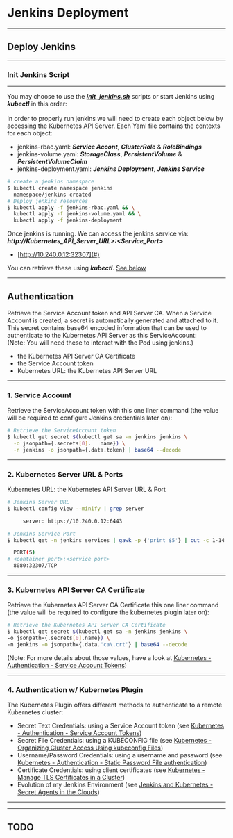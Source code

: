 # Jenkins Deployment
---
## Deploy Jenkins
---
### Init Jenkins Script
---
You may choose to use the ***[init_jenkins.sh](init_jenkins.sh)*** scripts or start Jenkins using ***kubectl*** in this order: <br/><br/>
In order to properly run jenkins we will need to create each object below by accessing the Kubernetes API Server.  Each Yaml file contains the contexts for each object:
- jenkins-rbac.yaml: ***Service Accont***, ***ClusterRole*** & ***RoleBindings***
- jenkins-volume.yaml: ***StorageClass***, ***PersistentVolume*** & ***PersistentVolumeClaim***
- jenkins-deployment.yaml: ***Jenkins Deployment***, ***Jenkins Service***

```bash
# create a jenkins namespace
$ kubectl create namespace jenkins
  namespace/jenkins created
# Deploy jenkins resources
$ kubectl apply -f jenkins-rbac.yaml && \
  kubectl apply -f jenkins-volume.yaml && \
  kubectl apply -f jenkins-deployment
```
Once jenkins is running. We can access the jenkins service via: ***http:\/\/Kubernetes_API_Server_URL\>:\<Service_Port\>***
- [http://10.240.0.12:32307](#)

You can retrieve these using ***kubectl***. [See below](#KubernetesServerURL&Ports)

---
## Authentication
Retrieve the Service Account token and API Server CA. When a Service Account is created, a secret is automatically generated and 
attached to it. This secret contains base64 encoded information that can be 
used to authenticate to the Kubernetes API Server as this ServiceAccount: <br/>
(Note: You will need these to interact with the Pod using jenkins.)

- the Kubernetes API Server CA Certificate
- the Service Account token
- Kubernetes URL: the Kubernetes API Server URL
---
### 1. Service Account
Retrieve the ServiceAccount token with this one liner command (the value 
will be required to configure Jenkins credentials later on):

```bash
# Retrieve the ServiceAccount token
$ kubectl get secret $(kubectl get sa -n jenkins jenkins \
  -o jsonpath={.secrets[0].   name}) \
  -n jenkins -o jsonpath={.data.token} | base64 --decode
```
---
### 2. Kubernetes Server URL & Ports<a id="KubernetesServerURL&Ports"></a>
Kubernetes URL: the Kubernetes API Server URL & Port
```bash
# Jenkins Server URL
$ kubectl config view --minify | grep server

     server: https://10.240.0.12:6443

# Jenkins Service Port
$ kubectl get -n jenkins services | gawk -p {'print $5'} | cut -c 1-14

  PORT(S)
# <container port>:<service port>
  8080:32307/TCP
```
---
### 3. Kubernetes API Server CA Certificate
Retrieve the Kubernetes API Server CA Certificate this one liner command 
(the value will be required to configure the kubernetes plugin later on):

```bash
# Retrieve the Kubernetes API Server CA Certificate
$ kubectl get secret $(kubectl get sa -n jenkins jenkins \
-o jsonpath={.secrets[0].name}) \
-n jenkins -o jsonpath={.data.'ca\.crt'} | base64 --decode
```
(Note: For more details about those values, have a look at [Kubernetes - Authentication - Service Account Tokens](https://kubernetes.io/docs/reference/access-authn-authz/authentication/#service-account-tokens))

---

### 4. Authentication w/ Kubernetes Plugin

The Kubernetes Plugin offers different methods to authenticate to a remote Kubernetes cluster:

- Secret Text Credentials: using a Service Account token (see [Kubernetes - Authentication - Service Account Tokens](https://kubernetes.io/docs/reference/access-authn-authz/authentication/#service-account-tokens))
- Secret File Credentials: using a KUBECONFIG file (see [Kubernetes - Organizing Cluster Access Using kubeconfig Files](https://kubernetes.io/docs/concepts/configuration/organize-cluster-access-kubeconfig/))
- Username/Password Credentials: using a username and password (see [Kubernetes - Authentication - Static Password File authentication](https://kubernetes.io/docs/reference/access-authn-authz/authentication/#static-password-file))
- Certificate Credentials: using client certificates (see [Kubernetes - Manage TLS Certificates in a Cluster](https://kubernetes.io/docs/tasks/tls/managing-tls-in-a-cluster/))
- Evolution of my Jenkins Environment (see [Jenkins and Kubernetes - Secret Agents in the Clouds](https://www.jenkins.io/blog/2018/09/14/kubernetes-and-secret-agents/))

---
---
## TODO